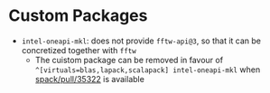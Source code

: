 # Custom Packages

* `intel-oneapi-mkl`: does not provide `fftw-api@3`, so that it can be concretized together with `fftw`
    * The cuistom package can be removed in favour of `^[virtuals=blas,lapack,scalapack] intel-oneapi-mkl` when [spack/pull/35322](https://github.com/spack/spack/pull/35322) is available
